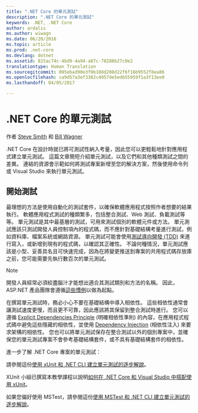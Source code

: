```yaml
---
title: ".NET Core 的單元測試"
description: ".NET Core 的單元測試"
keywords: .NET, .NET Core
author: ardalis
ms.author: wiwagn
ms.date: 06/20/2016
ms.topic: article
ms.prod: .net-core
ms.devlang: dotnet
ms.assetid: 815ac74c-4bd9-4a94-a87c-78288b27c0e2
translationtype: Human Translation
ms.sourcegitcommit: 095ebad90e3f0b188d208d22f6f16b9552f8ea86
ms.openlocfilehash: ca9d57a3ef3382c4957de5edb55959f1a3f13ee0
ms.lasthandoff: 04/05/2017

---
```


# <a name="unit-testing-in-net-core"></a>.NET Core 的單元測試

作者 [Steve Smith](http://ardalis.com) 和 [Bill Wagner](https://github.com/BillWagner)

.NET Core 在設計時就已將可測試性納入考量，因此您可以更輕鬆地針對應用程式建立單元測試。 這篇文章簡短介紹單元測試，以及它們和其他種類測試之間的差異。
連結的資源會示範如何將測試專案新增至您的解決方案，然後使用命令列或 Visual Studio 來執行單元測試。

## <a name="getting-started-with-testing"></a>開始測試
 
最理想的方法是使用自動化的測試套件，以確保軟體應用程式按照作者想要的結果執行。 軟體應用程式測試的種類繁多，包括整合測試、Web 測試、負載測試等等。 單元測試是其中最基層的測試，可用來測試個別的軟體元件或方法。 單元測試應該只測試開發人員控制項內的程式碼，而不應針對基礎結構考量進行測試，例如資料庫、檔案系統或網路資源。 單元測試可能會使用[測試導向開發 (TDD)](http://deviq.com/test-driven-development/) 來進行寫入，或新增到現有的程式碼，以確認其正確性。 不論何種情況，單元測試應該是小型、妥善具名且可快速完成，因為在將變更推送到專案的共用程式碼存放庫之前，您可能需要先執行數百次的單元測試。

> [!NOTE]
> 開發人員經常必須絞盡腦汁才能想出適合其測試類別和方法的名稱。 因此，ASP.NET 產品團隊會遵循[這些慣例](https://github.com/aspnet/Home/wiki/Engineering-guidelines#unit-tests-and-functional-tests)以做為起點。

在撰寫單元測試時，務必小心不要在基礎結構中導入相依性。 這些相依性通常會讓測試速度更慢，而且更不可靠，因此應該將其保留到整合測試時進行。 您可以遵循 [Explicit Dependencies Principle](http://deviq.com/explicit-dependencies-principle/) (明確相依性準則) 的內容，在應用程式程式碼中避免這些隱藏的相依性，並使用 [Dependency Injection](https://docs.microsoft.com/en-us/aspnet/core/fundamentals/dependency-injection) (相依性注入) 來要求架構的相依性。 您也可以將單元測試保存在整合測試以外的個別專案中，並確保您的單元測試專案不會參考基礎結構套件，或不具有基礎結構套件的相依性。

進一步了解 .NET Core 專案的單元測試：

請參閱這份[使用 xUnit 和 .NET CLI 建立單元測試的逐步解說](unit-testing-with-dotnet-test.md)。 

XUnit 小組已撰寫本教學課程以說明[如何在 .NET Core 和 Visual Studio 中搭配使用 xUnit](http://xunit.github.io/docs/getting-started-dotnet-core.html)。

如果您偏好使用 MSTest，請參閱這份[使用 MSTest 和 .NET CLI 建立單元測試的逐步解說](unit-testing-with-mstest.md)。

